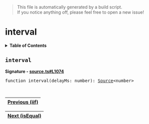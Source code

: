 > This file is automatically generated by a build script.<br>If you notice anything off, please feel free to open a new issue!

# interval

<details><summary><b>Table of Contents</b></summary>

1. [<code>interval</code>](#interval)</details>

## <a name="interval"></a><code>interval</code>

<b>Signature - [source.ts#L1074](..\/..\/packages\/core\/src\/source.ts#L1074)</b>

<pre>function interval(delayMs: number): <a href="00-Source.md#Source-Interface">Source</a>&lt;number&gt;</pre><br>

| [Previous \(iif\)](21-iif.md#readme) |
| --- |

<div align="right">

| [Next \(isEqual\)](23-isEqual.md#readme) |
| --- |
</div>
